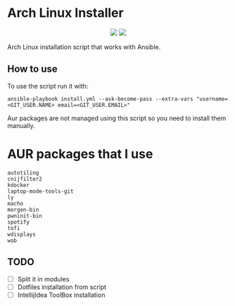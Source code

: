 # Arch Linux Installer
<p align="center">
  <a>
    <img src=https://img.shields.io/badge/Arch%20Linux-1793D1?logo=arch-linux&logoColor=fff&style=for-the-badge/>
  </a>
  <a>
    <img src=https://img.shields.io/badge/ansible-%231A1918.svg?style=for-the-badge&logo=ansible&logoColor=white/>
  </a>
</p>

Arch Linux installation script that works with Ansible.

## How to use
To use the script run it with:
```
ansible-playbook install.yml --ask-become-pass --extra-vars "username=<GIT_USER.NAME> email=<GIT_USER.EMAIL>"
```

Aur packages are not managed using this script so you need to install them
manually.

# AUR packages that I use
```
autotiling
cnijfilter2
kdocker
laptop-mode-tools-git
ly
macho
morgen-bin
pwninit-bin
spotify
tofi
wdisplays
wob
```

## TODO
- [ ] Split it in modules
- [ ] Dotfiles installation from script
- [ ] IntellijIdea ToolBox installation
